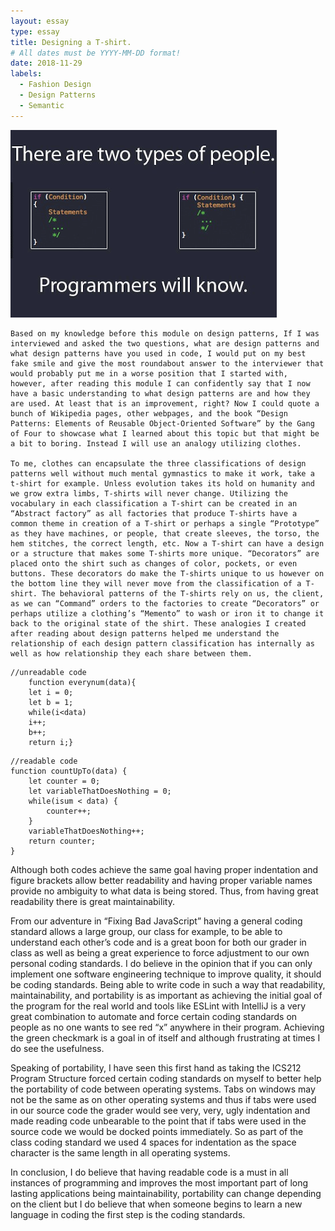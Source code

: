 ```yaml
---
layout: essay
type: essay
title: Designing a T-shirt.
# All dates must be YYYY-MM-DD format!
date: 2018-11-29
labels:
  - Fashion Design
  - Design Patterns
  - Semantic
---
```

<img class="ui medium right floated rounded image" src="../images/brackets.png">

    Based on my knowledge before this module on design patterns, If I was interviewed and asked the two questions, what are design patterns and what design patterns have you used in code, I would put on my best fake smile and give the most roundabout answer to the interviewer that would probably put me in a worse position that I started with, however, after reading this module I can confidently say that I now have a basic understanding to what design patterns are and how they are used. At least that is an improvement, right? Now I could quote a bunch of Wikipedia pages, other webpages, and the book “Design Patterns: Elements of Reusable Object-Oriented Software” by the Gang of Four to showcase what I learned about this topic but that might be a bit to boring. Instead I will use an analogy utilizing clothes.

    To me, clothes can encapsulate the three classifications of design patterns well without much mental gymnastics to make it work, take a t-shirt for example. Unless evolution takes its hold on humanity and we grow extra limbs, T-shirts will never change. Utilizing the vocabulary in each classification a T-shirt can be created in an “Abstract factory” as all factories that produce T-shirts have a common theme in creation of a T-shirt or perhaps a single “Prototype” as they have machines, or people, that create sleeves, the torso, the hem stitches, the correct length, etc. Now a T-shirt can have a design or a structure that makes some T-shirts more unique. “Decorators” are placed onto the shirt such as changes of color, pockets, or even buttons. These decorators do make the T-shirts unique to us however on the bottom line they will never move from the classification of a T-shirt. The behavioral patterns of the T-shirts rely on us, the client, as we can “Command” orders to the factories to create “Decorators” or perhaps utilize a clothing’s “Memento” to wash or iron it to change it back to the original state of the shirt. These analogies I created after reading about design patterns helped me understand the relationship of each design pattern classification has internally as well as how relationship they each share between them.

```
//unreadable code
	function everynum(data){
	let i = 0;
	let b = 1;
	while(i<data)
	i++;
	b++;
	return i;}
```
```
//readable code
function countUpTo(data) {
	let counter = 0;
	let variableThatDoesNothing = 0;
	while(isum < data) {
		counter++;
	}
	variableThatDoesNothing++;
	return counter;
}
```
Although both codes achieve the same goal having proper indentation and figure brackets allow better readability and having proper variable names provide no ambiguity to what data is being stored. Thus, from having great readability there is great maintainability.

 From our adventure in “Fixing Bad JavaScript” having a general coding standard allows a large group, our class for example, to be able to understand each other’s code and is a great boon for both our grader in class as well as being a great experience to force adjustment to our own personal coding standards. I do believe in the opinion that if you can only implement one software engineering technique to improve quality, it should be coding standards. Being able to write code in such a way that readability, maintainability, and portability is as important as achieving the initial goal of the program for the real world and tools like ESLint with IntelliJ is a very great combination to automate and force certain coding standards on people as no one wants to see red “x” anywhere in their program. Achieving the green checkmark is a goal in of itself and although frustrating at times I do see the usefulness.

Speaking of portability, I have seen this first hand as taking the ICS212 Program Structure forced certain coding standards on myself to better help the portability of code between operating systems. Tabs on windows may not be the same as on other operating systems and thus if tabs were used in our source code the grader would see very, very, ugly indentation and made reading code unbearable to the point that if tabs were used in the source code we would be docked points immediately. So as part of the class coding standard we used 4 spaces for indentation as the space character is the same length in all operating systems.
	
In conclusion, I do believe that having readable code is a must in all instances of programming and improves the most important part of long lasting applications being maintainability, portability can change depending on the client but I do believe that when someone begins to learn a new language in coding the first step is the coding standards.

